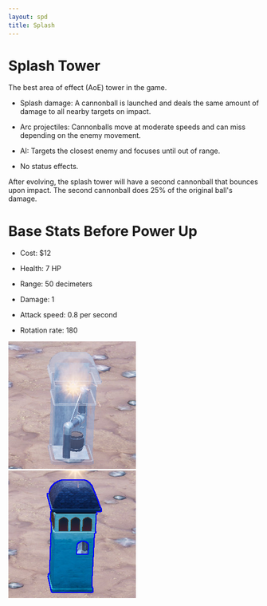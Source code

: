 ```yaml
---
layout: spd
title: Splash
---
```


# Splash Tower

The best area of effect (AoE) tower in the game.

* Splash damage: A cannonball is launched and deals the same amount of damage to all nearby targets on impact.

* Arc projectiles: Cannonballs move at moderate speeds and can miss depending on the enemy movement.

* AI: Targets the closest enemy and focuses until out of range.

* No status effects.

After evolving, the splash tower will have a second cannonball that bounces upon impact. The second cannonball does 25% of the original ball's damage.

# Base Stats Before Power Up

* Cost: $12

* Health: 7 HP

* Range: 50 decimeters

* Damage: 1

* Attack speed: 0.8 per second

* Rotation rate: 180

<img src="/assets/images/spd/tower-splash-unbuilt.jpg" width="256" height="256">
<img src="/assets/images/spd/tower-splash.jpg" width="256" height="256">

